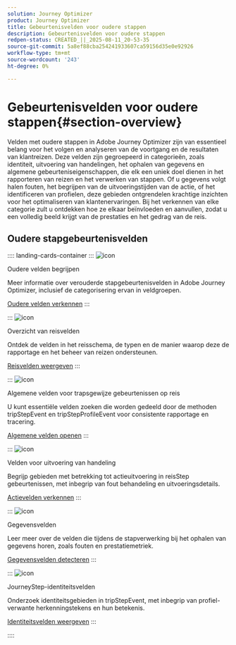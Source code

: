 ```yaml
---
solution: Journey Optimizer
product: Journey Optimizer
title: Gebeurtenisvelden voor oudere stappen
description: Gebeurtenisvelden voor oudere stappen
redpen-status: CREATED_||_2025-08-11_20-53-35
source-git-commit: 5a8ef88cba254241933607ca59156d35e0e92926
workflow-type: tm+mt
source-wordcount: '243'
ht-degree: 0%

---
```



# Gebeurtenisvelden voor oudere stappen{#section-overview}

Velden met oudere stappen in Adobe Journey Optimizer zijn van essentieel belang voor het volgen en analyseren van de voortgang en de resultaten van klantreizen. Deze velden zijn gegroepeerd in categorieën, zoals identiteit, uitvoering van handelingen, het ophalen van gegevens en algemene gebeurteniseigenschappen, die elk een uniek doel dienen in het rapporteren van reizen en het verwerken van stappen. Of u gegevens volgt halen fouten, het begrijpen van de uitvoeringstijden van de actie, of het identificeren van profielen, deze gebieden ontgrendelen krachtige inzichten voor het optimaliseren van klantenervaringen. Bij het verkennen van elke categorie zult u ontdekken hoe ze elkaar beïnvloeden en aanvullen, zodat u een volledig beeld krijgt van de prestaties en het gedrag van de reis.

## Oudere stapgebeurtenisvelden

:::: landing-cards-container
:::
![icon](https://cdn.experienceleague.adobe.com/icons/book.svg)

Oudere velden begrijpen

Meer informatie over verouderde stapgebeurtenisvelden in Adobe Journey Optimizer, inclusief de categorisering ervan in veldgroepen.

[Oudere velden verkennen](../using/reports/sharing-legacy-fields.md)
:::

:::
![icon](https://cdn.experienceleague.adobe.com/icons/chart-line.svg)

Overzicht van reisvelden

Ontdek de velden in het reisschema, de typen en de manier waarop deze de rapportage en het beheer van reizen ondersteunen.

[Reisvelden weergeven](../using/reports/sharing-journey-fields.md)
:::

:::
![icon](https://cdn.experienceleague.adobe.com/icons/list-check.svg)

Algemene velden voor trapsgewijze gebeurtenissen op reis

U kunt essentiële velden zoeken die worden gedeeld door de methoden tripStepEvent en tripStepProfileEvent voor consistente rapportage en tracering.

[Algemene velden openen](../using/reports/sharing-common-fields.md)
:::

:::
![icon](https://cdn.experienceleague.adobe.com/icons/gear.svg)

Velden voor uitvoering van handeling

Begrijp gebieden met betrekking tot actieuitvoering in reisStep gebeurtenissen, met inbegrip van fout behandeling en uitvoeringsdetails.

[Actievelden verkennen](../using/reports/sharing-execution-fields.md)
:::

:::
![icon](https://cdn.experienceleague.adobe.com/icons/code-branch.svg)

Gegevensvelden

Leer meer over de velden die tijdens de stapverwerking bij het ophalen van gegevens horen, zoals fouten en prestatiemetriek.

[Gegevensvelden detecteren](../using/reports/sharing-fetch-fields.md)
:::

:::
![icon](https://cdn.experienceleague.adobe.com/icons/bullseye.svg)

JourneyStep-identiteitsvelden

Onderzoek identiteitsgebieden in tripStepEvent, met inbegrip van profiel-verwante herkenningstekens en hun betekenis.

[Identiteitsvelden weergeven](../using/reports/sharing-identity-fields.md)
:::

::::
